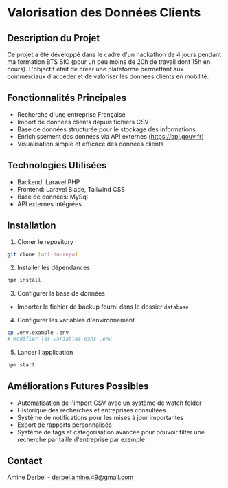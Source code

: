 # Valorisation des Données Clients

## Description du Projet
Ce projet a été développé dans le cadre d'un hackathon de 4 jours pendant ma formation BTS SIO (pour un peu moins de 20h de travail dont 15h en cours). L'objectif était de créer une plateforme permettant aux commerciaux d'accéder et de valoriser les données clients en mobilité.

## Fonctionnalités Principales
- Recherche d'une entreprise Française
- Import de données clients depuis fichiers CSV
- Base de données structurée pour le stockage des informations
- Enrichissement des données via API externes (https://api.gouv.fr)
- Visualisation simple et efficace des données clients

## Technologies Utilisées
- Backend: Laravel PHP
- Frontend: Laravel Blade, Tailwind CSS
- Base de données: MySql
- API externes intégrées

## Installation
1. Cloner le repository
```bash
git clone [url-du-repo]
```

2. Installer les dépendances
```bash
npm install
```

3. Configurer la base de données
- Importer le fichier de backup fourni dans le dossier `database`

4. Configurer les variables d'environnement
```bash
cp .env.example .env
# Modifier les variables dans .env
```

5. Lancer l'application
```bash
npm start
```

## Améliorations Futures Possibles
- Automatisation de l'import CSV avec un système de watch folder
- Historique des recherches et entreprises consultées 
- Système de notifications pour les mises à jour importantes
- Export de rapports personnalisés
- Système de tags et catégorisation avancée pour pouvoir filter une recherche par taille d'entreprise par exemple 

## Contact
Amine Derbel - derbel.amine.49@gmail.com
